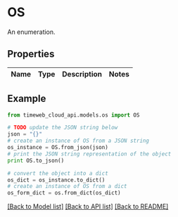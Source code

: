 # OS

An enumeration.

## Properties
Name | Type | Description | Notes
------------ | ------------- | ------------- | -------------

## Example

```python
from timeweb_cloud_api.models.os import OS

# TODO update the JSON string below
json = "{}"
# create an instance of OS from a JSON string
os_instance = OS.from_json(json)
# print the JSON string representation of the object
print OS.to_json()

# convert the object into a dict
os_dict = os_instance.to_dict()
# create an instance of OS from a dict
os_form_dict = os.from_dict(os_dict)
```
[[Back to Model list]](../README.md#documentation-for-models) [[Back to API list]](../README.md#documentation-for-api-endpoints) [[Back to README]](../README.md)


